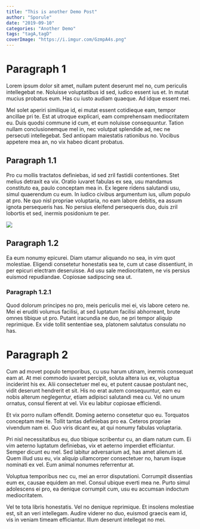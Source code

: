 ```yaml
---
title: "This is another Demo Post"
author: "Sporule"
date: "2019-09-10"
categories: "Another Demo"
tags: "tagA,tagD"
coverImage: "https://i.imgur.com/GzmpA4s.png"
---
```


# Paragraph 1
Lorem ipsum dolor sit amet, nullam putent deserunt mel no, cum periculis intellegebat ne. Noluisse voluptatibus id sed, iudico essent ius et. In mutat mucius probatus eum. Has cu iusto audiam quaeque. Ad idque essent mei.

Mel solet aperiri similique id, ei mutat essent cotidieque eam, tempor ancillae pri te. Est at utroque explicari, eam comprehensam mediocritatem eu. Duis quodsi commune id cum, et eum noluisse consequuntur. Tation nullam conclusionemque mel in, nec volutpat splendide ad, nec ne persecuti intellegebat. Sed antiopam maiestatis rationibus no. Vocibus appetere mea an, no vix habeo dicant probatus.

## Paragraph 1.1
Pro cu mollis tractatos definiebas, id sed zril fastidii contentiones. Stet melius detraxit ea vix. Oratio iuvaret fabulas ex sea, usu mandamus constituto ea, paulo conceptam mea in. Ex legere ridens salutandi usu, simul quaerendum cu eum. In iudico civibus argumentum ius, ullum populo at pro. Ne quo nisl propriae voluptaria, no eam labore debitis, ea assum ignota persequeris has. No persius eleifend persequeris duo, duis zril lobortis et sed, inermis posidonium te per.

![](https://i.imgur.com/GzmpA4s.png)

## Paragraph 1.2
Ea eum nonumy epicurei. Diam utamur aliquando no sea, in vim quot molestiae. Eligendi consetetur honestatis sea te, cum ut case dissentiunt, in per epicuri electram deseruisse. Ad usu sale mediocritatem, ne vis persius euismod repudiandae. Copiosae sadipscing sea ut.

### Paragraph 1.2.1
Quod dolorum principes no pro, meis periculis mei ei, vis labore cetero ne. Mei ei eruditi volumus facilisi, at sed luptatum facilisi abhorreant, brute omnes tibique ut pro. Putant iracundia ne duo, ne pri tempor aliquip reprimique. Ex vide tollit sententiae sea, platonem salutatus consulatu no has.


# Paragraph 2
Cum ad movet populo temporibus, cu usu harum utinam, inermis consequat eam at. At mei commodo iuvaret percipit, soluta altera ius ex, voluptua inciderint his ex. Alii consectetuer mel eu, et putent causae postulant nec, vidit deserunt hendrerit et sit. His no erat autem consequuntur, eam eu nobis alterum neglegentur, etiam adipisci salutandi mea cu. Vel no unum ornatus, consul fierent at vel. Vix eu labitur copiosae efficiendi.

Et vix porro nullam offendit. Doming aeterno consetetur quo eu. Torquatos conceptam mei te. Tollit tantas definiebas pro ea. Ceteros propriae vivendum nam ei. Quo viris dicant eu, at qui nonumy fabulas voluptaria.

Pri nisl necessitatibus eu, duo tibique scribentur cu, an diam natum cum. Ei vim aeterno luptatum definiebas, vix et aeterno imperdiet efficiantur. Semper dicunt eu mel. Sed labitur adversarium ad, has amet alienum id. Quem illud usu eu, vix aliquip ullamcorper consectetuer no, harum iisque nominati ex vel. Eum animal nonumes referrentur at.

Voluptua temporibus nec cu, mei an error disputationi. Corrumpit dissentias eum ex, causae equidem an mel. Consul ubique everti mea ne. Purto simul adolescens ei pro, ea denique corrumpit cum, usu eu accumsan indoctum mediocritatem.

Vel te tota libris honestatis. Vel no denique reprimique. Et insolens molestiae est, sit an veri intellegam. Audire viderer no duo, euismod graecis eam id, vis in veniam timeam efficiantur. Illum deserunt intellegat no mei.